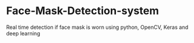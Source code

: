 # Face-Mask-Detection-system
Real time detection if face mask is worn using python, OpenCV, Keras and deep learning
